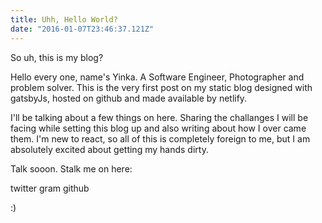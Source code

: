 ```yaml
---
title: Uhh, Hello World?
date: "2016-01-07T23:46:37.121Z"
---
```


So uh, this is my blog?

Hello every one, name's Yinka. A Software Engineer, Photographer and problem solver. This is the very first post on my static blog designed with gatsbyJs, hosted on github and made available by netlify. 

I'll be talking about a few things on here. Sharing the challanges I will be facing while setting this blog up and also writing about how I over came them. I'm new to react, so all of this is completely foreign to me, but I am absolutely excited about getting my hands dirty. 

Talk sooon. Stalk me on here:

twitter
gram
github

:)